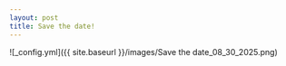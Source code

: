 ```yaml
---
layout: post
title: Save the date!
---
```


![_config.yml]({{ site.baseurl }}/images/Save the date_08_30_2025.png)

